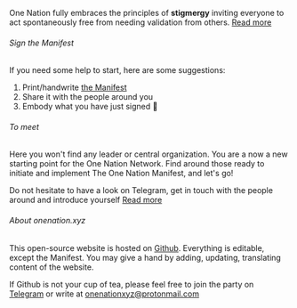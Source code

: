 One Nation fully embraces the principles of **stigmergy** inviting everyone to act spontaneously free from needing validation from others. [Read more](#faq-stigmergy)

###### Sign the Manifest

If you need some help to start, here are some suggestions:

1. Print/handwrite [the Manifest](#manifest)
2. Share it with the people around you
3. Embody what you have just signed 🥳 

###### To meet

Here you won't find any leader or central organization. You are a now a new starting point for the One Nation Network. Find around those ready to initiate and implement The One Nation Manifest, and let's go!

Do not hesitate to have a look on Telegram, get in touch with the people around and introduce yourself [Read more](#faq-contribute)

###### About onenation.xyz

This open-source website is hosted on [Github](https://github.com/onenationxyz/onenation). Everything is editable, except the Manifest. You may give a hand by adding, updating, translating content of the website.

If Github is not your cup of tea, please feel free to join the party on [Telegram](#faq-contribuer) or write at onenationxyz@protonmail.com